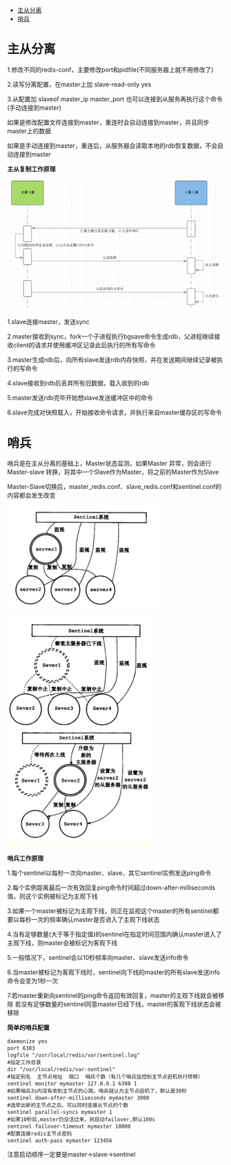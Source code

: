 <!-- GFM-TOC -->
* [主从分离](#主从分离)
* [哨兵](#哨兵)
<!-- GFM-TOC -->



# 主从分离
1.修改不同的redis-conf，主要修改port和pidfile(不同服务器上就不用修改了)

2.读写分离配置，在master上加 slave-read-only yes

3.从配置加  slaveof master_ip master_port   也可以连接到从服务再执行这个命令(手动连接到master)

如果是修改配置文件连接到master，重连时会自动连接到master，并且同步master上的数据

如果是手动连接到master，重连后，从服务器会读取本地的rdb恢复数据，不会自动连接到master

**主从复制工作原理**

![image](https://github.com/Wang520YY/wiki/blob/master/images/redis_copy.jpg)

1.slave连接master，发送sync

2.master接收到sync，fork一个子进程执行bgsave命令生成rdb，父进程继续接收client的请求并使用缓冲区记录此后执行的所有写命令

3.master生成rdb后，向所有slave发送rdb内存快照，并在发送期间继续记录被执行的写命令

4.slave接收到rdb后丢弃所有旧数据，载入收到的rdb

5.master发送rdb完毕开始想slave发送缓冲区中的命令

6.slave完成对快照载入，开始接收命令请求，并执行来自master缓存区的写命令

# 哨兵
哨兵是在主从分离的基础上，Master状态监测，如果Master 异常，则会进行Master-slave 转换，将其中一个Slave作为Master，将之前的Master作为Slave

Master-Slave切换后，master_redis.conf、slave_redis.conf和sentinel.conf的内容都会发生改变

![image](https://github.com/Wang520YY/wiki/blob/master/images/sentinel1.jpg)

![image](https://github.com/Wang520YY/wiki/blob/master/images/sentinel2.jpg)![image](https://github.com/Wang520YY/wiki/blob/master/images/sentinel3.jpg)

**哨兵工作原理**

1.每个sentinel以每秒一次向master、slave、其它sentinel实例发送ping命令

2.每个实例距离最后一次有效回复ping命令时间超过down-after-milliseconds值，则这个实例被标记为主观下线

3.如果一个master被标记为主观下线，则正在监视这个master的所有sentinel都要以每秒一次的频率确认master是否进入了主观下线状态

4.当有足够数量(大于等于指定值)的sentinel在指定时间范围内确认master进入了主观下线，则master会被标记为客观下线

5.一般情况下，sentinel会以10秒频率向master、slave发送info命令

6.当master被标记为客观下线时，sentinel向下线的master的所有slave发送info命令会变为1秒一次

7.若master重新向sentinel的ping命令返回有效回复，master的主观下线就会被移除
若没有足够数量的sentinel同意master已经下线，master的客观下线状态会被移除



**简单的哨兵配置**

```
daemonize yes
port 6383
logfile "/usr/local/redis/var/sentinel.log"
#指定工作目录
dir "/usr/local/redis/var-sentinel"
#指定别名  主节点地址  端口  哨兵个数（有几个哨兵监控到主节点宕机执行转移）
sentinel monitor mymaster 127.0.0.1 6380 1
#如果哨兵3s内没有收到主节点的心跳，哨兵就认为主节点宕机了，默认是30秒
sentinel down-after-milliseconds mymaster 3000
#选举出新的主节点之后，可以同时连接从节点的个数
sentinel parallel-syncs mymaster 1
#如果10秒后,master仍没活过来，则启动failover,默认180s
sentinel failover-timeout mymaster 10000
#配置连接redis主节点密码
sentinel auth-pass mymaster 123456  
```
注意启动顺序一定要是master->slave->sentinel

